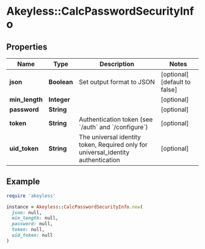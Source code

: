 # Akeyless::CalcPasswordSecurityInfo

## Properties

| Name | Type | Description | Notes |
| ---- | ---- | ----------- | ----- |
| **json** | **Boolean** | Set output format to JSON | [optional][default to false] |
| **min_length** | **Integer** |  | [optional] |
| **password** | **String** |  | [optional] |
| **token** | **String** | Authentication token (see &#x60;/auth&#x60; and &#x60;/configure&#x60;) | [optional] |
| **uid_token** | **String** | The universal identity token, Required only for universal_identity authentication | [optional] |

## Example

```ruby
require 'akeyless'

instance = Akeyless::CalcPasswordSecurityInfo.new(
  json: null,
  min_length: null,
  password: null,
  token: null,
  uid_token: null
)
```

